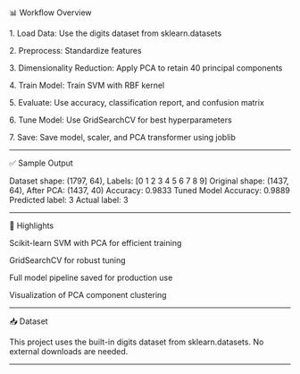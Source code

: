 📊 Workflow Overview

1.⁠ ⁠Load Data: Use the digits dataset from sklearn.datasets


2.⁠ ⁠Preprocess: Standardize features


3.⁠ ⁠Dimensionality Reduction: Apply PCA to retain 40 principal components


4.⁠ ⁠Train Model: Train SVM with RBF kernel


5.⁠ ⁠Evaluate: Use accuracy, classification report, and confusion matrix


6.⁠ ⁠Tune Model: Use GridSearchCV for best hyperparameters


7.⁠ ⁠Save: Save model, scaler, and PCA transformer using joblib




---

✅ Sample Output

Dataset shape: (1797, 64), Labels: [0 1 2 3 4 5 6 7 8 9]
Original shape: (1437, 64), After PCA: (1437, 40)
Accuracy: 0.9833
Tuned Model Accuracy: 0.9889
Predicted label: 3
Actual label: 3


---

📌 Highlights

Scikit-learn SVM with PCA for efficient training

GridSearchCV for robust tuning

Full model pipeline saved for production use

Visualization of PCA component clustering



---

📥 Dataset

This project uses the built-in digits dataset from sklearn.datasets. No external downloads are needed.

---
